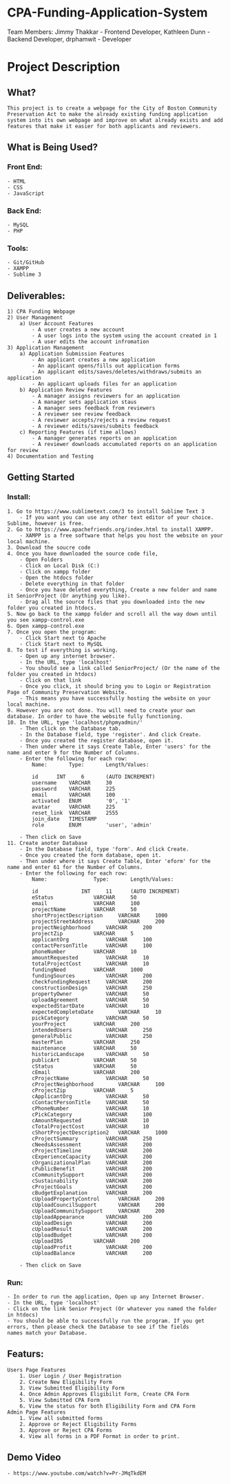 # CPA-Funding-Application-System
Team Members: Jimmy Thakkar - Frontend Developer, Kathleen Dunn - Backend Developer, drphamwit - Developer
# Project Description
 ## What?
 	This project is to create a webpage for the City of Boston Community Preservation Act to make the already existing funding application system into its own webpage and improve on what already exists and add features that make it easier for both applicants and reviewers.
## What is Being Used?
### Front End:
	- HTML
	- CSS
	- JavaScript
### Back End:
	- MySQL
	- PHP
### Tools:
	- Git/GitHub
	- XAMPP
	- Sublime 3
## Deliverables:
	1) CPA Funding Webpage
	2) User Management
		a) User Account Features
			- A user creates a new account
			- A user logs into the system using the account created in 1
			- A user edits the account infromation
	3) Application Management
		a) Application Submission Features
			- An applicant creates a new application
			- An applicant opens/fills out application forms
			- An applicant edits/saves/deletes/withdraws/submits an application
			- An applicant uploads files for an application
		b) Application Review Features
			- A manager assigns reviewers for an application
			- A manager sets application staus
			- A manager sees feedback from reviewers
			- A reviewer see review feedback
			- A reviewer accepts/rejects a review request
			- A reviewer edits/saves/submits feedback
		c) Reporting Features (if time allows)
			- A manager generates reports on an application
			- A reviewer downloads accumulated reports on an application for review
	4) Documentation and Testing
## Getting Started

### Install:
	1. Go to https://www.sublimetext.com/3 to install Sublime Text 3
		- If you want you can use any other text editor of your choice. Sublime, however is free.
	2. Go to https://www.apachefriends.org/index.html to install XAMPP.
		- XAMPP is a free software that helps you host the website on your local machine.
	3. Download the soucre code
	4. Once you have downloaded the source code file,
		- Open Folders
		- Click on Local Disk (C:)
		- Click on xampp folder
		- Open the htdocs folder
		- Delete everything in that folder
		- Once you have deleted everything, Create a new folder and name it SeniorProject (Or anything you like).
		- Drag all the source files that you downloaded into the new folder you created in htdocs.
	5. Now go back to the xampp folder and scroll all the way down until you see xampp-control.exe
	6. Open xampp-control.exe
	7. Once you open the program:
		- Click Start next to Apache
		- Click Start next to MySQL
	8. To test if everything is working.
		- Open up any internet browser.
		- In the URL, type 'localhost'
		- You should see a link called SeniorProject/ (Or the name of the folder you created in htdocs)
		- Click on that link
		- Once you click, it should bring you to Login or Registration Page of Community Preservation Website.
		- This means you have successfully hosting the website on your local machine.
	9. However you are not done. You will need to create your own database. In order to have the website fully functioning.
	10. In the URL, type 'localhost/phpmyadmin/'
		- Then click on the Database tab.
		- In the Database field, type 'register'. And click Create.
		- Once you created the register database, open it.
		- Then under where it says Create Table, Enter 'users' for the name and enter 9 for the Number of Columns.
		- Enter the following for each row:
			Name:		Type:		Length/Values:
			
			id		INT		6 		(AUTO INCREMENT)
			username	VARCHAR		30
			password	VARCHAR		225
			email		VARCHAR		100
			activated	ENUM		'0', '1'
			avatar		VARCHAR		225
			reset_link	VARCHAR		2555
			join_date	TIMESTAMP	
			role		ENUM		'user', 'admin'
		
		- Then click on Save
	11. Create anoter Database
		- In the Database field, type 'form'. And click Create.
		- Once you created the form database, open it.
		- Then under where it says Create Table, Enter 'eform' for the name and enter 61 for the Number of Columns.
		- Enter the following for each row:
			Name:				Type:		Length/Values:
			
			id				INT		11		(AUTO INCREMENT)
			eStatus				VARCHAR		50
			email				VARCHAR		100
			projectName			VARCHAR		50
			shortProjectDescription		VARCHAR		1000
			projectStreetAddress		VARCHAR		200
			projectNeighborhood		VARCHAR		200
			projectZip			VARCHAR		5
			applicantOrg			VARCHAR		100
			contactPersonTitle		VARCHAR		100
			phoneNumber			VARCHAR		10
			amountRequested			VARCHAR		10
			totalProjectCost		VARCHAR		10
			fundingNeed			VARCHAR		1000
			fundingSources			VARCHAR		200
			checkfundingRequest		VARCHAR		200
			constructionDesign		VARCHAR		250
			propertyOwner			VARCHAR		50	
			uploadAgreement			VARCHAR		50
			expectedStartDate		VARCHAR		10
			expectedCompleteDate		VARCHAR		10
			pickCategory			VARCHAR		50
			yourProject			VARCHAR		200
			intendedUsers			VARCHAR		250
			generalPublic			VARCHAR		250
			masterPlan			VARCHAR		250
			maintenance			VARCHAR		50
			historicLandscape		VARCHAR		50
			publicArt			VARCHAR		50
			cStatus				VARCHAR		50
			cEmail				VARCHAR		200
			cProjectName			VARCHAR		50
			cProjectNeighborhood		VARCHAR		100
			cProjectZip			VARCHAR		5
			cApplicantOrg			VARCHAR		50
			cContactPersonTitle		VARCHAR		50
			cPhoneNumber			VARCHAR		10
			cPickCategory			VARCHAR		100
			cAmountRequested		VARCHAR		10
			cTotalProjectCost		VARCHAR		10
			cShortProjectDescription2	VARCHAR		1000
			cProjectSummary			VARCHAR		250
			cNeedsAssessment		VARCHAR		200
			cProjectTimeline		VARCHAR		200
			cExperienceCapacity		VARCHAR		200
			cOrganizationalPlan		VARCHAR		200
			cPublicBenefit			VARCHAR		200
			cCommunitySupport		VARCHAR		200
			cSustainability			VARCHAR		200
			cProjectGoals			VARCHAR		200
			cBudgetExplanation		VARCHAR		200
			cUploadPropertyControl		VARCHAR		200
			cUploadCouncilSupport		VARCHAR		200
			cUploadCommunitySupport		VARCHAR		200
			cUploadAppearance		VARCHAR		200
			cUploadDesign			VARCHAR		200
			cUploadResult			VARCHAR		200
			cUploadBudget			VARCHAR		200
			cUploadIRS			VARCHAR		200
			cUploadProfit			VARCHAR		200
			cUploadBalance			VARCHAR		200
		
		- Then click on Save
### Run:
	- In order to run the application, Open up any Internet Browser.
	- In the URL, type 'localhost'
	- Click on the link Senior Project (Or whatever you named the folder in htdocs)
	- You should be able to successfully run the program. If you get errors, then please check the Database to see if the fields 		names match your Database.
## Featurs:
	Users Page Features
		1. User Login / User Registration
		2. Create New Eligibility Form
		3. View Submitted Eligibility Form
		4. Once Admin Approves Eligibilit Form, Create CPA Form
		5. View Submitted CPA Form
		6. View the status for both Eligibility Form and CPA Form
	Admin Page Features
		1. View all submitted forms
		2. Approve or Reject Eligibility Forms
		3. Approve or Reject CPA Forms
		4. View all forms in a PDF Format in order to print.
		
## Demo Video
	- https://www.youtube.com/watch?v=Pr-JMqTkdEM

